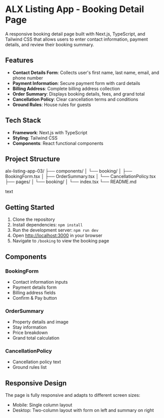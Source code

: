 # ALX Listing App - Booking Detail Page

A responsive booking detail page built with Next.js, TypeScript, and Tailwind CSS that allows users to enter contact information, payment details, and review their booking summary.

## Features

- **Contact Details Form**: Collects user's first name, last name, email, and phone number
- **Payment Information**: Secure payment form with card details
- **Billing Address**: Complete billing address collection
- **Order Summary**: Displays booking details, fees, and grand total
- **Cancellation Policy**: Clear cancellation terms and conditions
- **Ground Rules**: House rules for guests

## Tech Stack

- **Framework**: Next.js with TypeScript
- **Styling**: Tailwind CSS
- **Components**: React functional components

## Project Structure
alx-listing-app-03/
├── components/
│ └── booking/
│ ├── BookingForm.tsx
│ ├── OrderSummary.tsx
│ └── CancellationPolicy.tsx
├── pages/
│ └── booking/
│ └── index.tsx
└── README.md

text

## Getting Started

1. Clone the repository
2. Install dependencies: `npm install`
3. Run the development server: `npm run dev`
4. Open [http://localhost:3000](http://localhost:3000) in your browser
5. Navigate to `/booking` to view the booking page

## Components

### BookingForm
- Contact information inputs
- Payment details form
- Billing address fields
- Confirm & Pay button

### OrderSummary
- Property details and image
- Stay information
- Price breakdown
- Grand total calculation

### CancellationPolicy
- Cancellation policy text
- Ground rules list

## Responsive Design

The page is fully responsive and adapts to different screen sizes:
- Mobile: Single column layout
- Desktop: Two-column layout with form on left and summary on right
